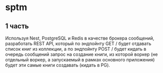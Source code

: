 # sptm

## 1 часть 
Используя Nest, PostgreSQL и Redis в качестве брокера сообщений, разработать REST API, который по эндпойнту GET / будет отдавать список книг из коллекции, а по эндпойнту POST / будет кидать в очередь сообщений запрос на создание книги, из которой воркер (не отдельный воркер, а запускаемый в рамках основного приложения) будет эти самые книги создавать (кидать в PG).
